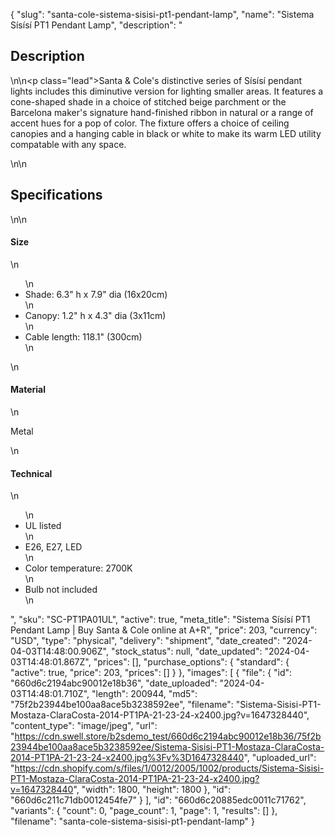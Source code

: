 {
  "slug": "santa-cole-sistema-sisisi-pt1-pendant-lamp",
  "name": "Sistema Sísísí PT1 Pendant Lamp",
  "description": "<h2>Description</h2>\n<!-- split -->\n<p class=\"lead\">Santa &amp; Cole's distinctive series of Sísísí pendant lights includes this diminutive version for lighting smaller areas. It features a cone-shaped shade in a choice of stitched beige parchment or the Barcelona maker's signature hand-finished ribbon in natural or a range of accent hues for a pop of color. The fixture offers a choice of ceiling canopies and a hanging cable in black or white to make its warm LED utility compatable with any space.</p>\n<!-- split -->\n<h2>Specifications</h2>\n<!-- split -->\n<h4>Size</h4>\n<ul>\n<li>Shade: 6.3\" h x 7.9\" dia (16x20cm)</li>\n<li>Canopy: 1.2\" h x 4.3\" dia (3x11cm)</li>\n<li>Cable length: 118.1\" (300cm)</li>\n</ul>\n<h4>Material</h4>\n<p>Metal</p>\n<h4>Technical</h4>\n<ul>\n<li>UL listed</li>\n<li>E26, E27, LED</li>\n<li>Color temperature: 2700K</li>\n<li>Bulb not included</li>\n</ul>",
  "sku": "SC-PT1PA01UL",
  "active": true,
  "meta_title": "Sistema Sísísí PT1 Pendant Lamp | Buy Santa & Cole online at A+R",
  "price": 203,
  "currency": "USD",
  "type": "physical",
  "delivery": "shipment",
  "date_created": "2024-04-03T14:48:00.906Z",
  "stock_status": null,
  "date_updated": "2024-04-03T14:48:01.867Z",
  "prices": [],
  "purchase_options": {
    "standard": {
      "active": true,
      "price": 203,
      "prices": []
    }
  },
  "images": [
    {
      "file": {
        "id": "660d6c2194abc90012e18b36",
        "date_uploaded": "2024-04-03T14:48:01.710Z",
        "length": 200944,
        "md5": "75f2b23944be100aa8ace5b3238592ee",
        "filename": "Sistema-Sisisi-PT1-Mostaza-ClaraCosta-2014-PT1PA-21-23-24-x2400.jpg?v=1647328440",
        "content_type": "image/jpeg",
        "url": "https://cdn.swell.store/b2sdemo_test/660d6c2194abc90012e18b36/75f2b23944be100aa8ace5b3238592ee/Sistema-Sisisi-PT1-Mostaza-ClaraCosta-2014-PT1PA-21-23-24-x2400.jpg%3Fv%3D1647328440",
        "uploaded_url": "https://cdn.shopify.com/s/files/1/0012/2005/1002/products/Sistema-Sisisi-PT1-Mostaza-ClaraCosta-2014-PT1PA-21-23-24-x2400.jpg?v=1647328440",
        "width": 1800,
        "height": 1800
      },
      "id": "660d6c211c71db0012454fe7"
    }
  ],
  "id": "660d6c20885edc0011c71762",
  "variants": {
    "count": 0,
    "page_count": 1,
    "page": 1,
    "results": []
  },
  "filename": "santa-cole-sistema-sisisi-pt1-pendant-lamp"
}